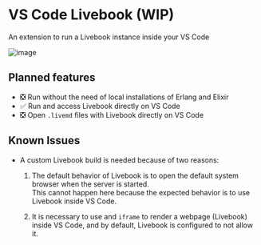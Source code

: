 # VS Code Livebook (WIP)

An extension to run a Livebook instance inside your VS Code

![image](https://user-images.githubusercontent.com/10376340/152652568-c6aea380-f633-4c88-b48e-ea7e5937e47a.png)


## Planned features

- ❎ Run without the need of local installations of Erlang and Elixir
- ✅ Run and access Livebook directly on VS Code
- ❎ Open `.livemd` files with Livebook directly on VS Code

## Known Issues

* A custom Livebook build is needed because of two reasons:  
    1. The default behavior of Livebook is to open the default system browser when the server is started.  
    This cannot happen here because the expected behavior is to use Livebook inside VS Code.

    2. It is necessary to use and `iframe` to render a webpage (Livebook) inside VS Code, and by default, Livebook is configured to not allow it.
